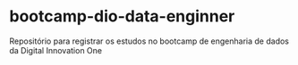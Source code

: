 # bootcamp-dio-data-enginner
 Repositório para registrar os estudos no bootcamp de engenharia de dados da Digital Innovation One
